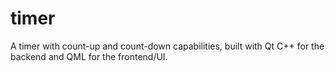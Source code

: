 # timer
A timer with count-up and count-down capabilities, built with Qt C++ for the backend and QML for the frontend/UI.
